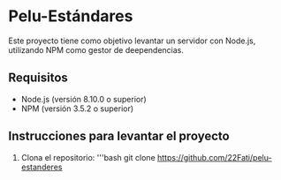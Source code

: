 # Pelu-Estándares

Este proyecto tiene como objetivo levantar un servidor con Node.js, utilizando NPM como gestor de deependencias.

## Requisitos
- Node.js (versión 8.10.0 o superior)
- NPM (versión 3.5.2 o superior)

## Instrucciones para levantar el proyecto
1. Clona el repositorio:
   '''bash
git clone https://github.com/22Fati/pelu-estanderes
